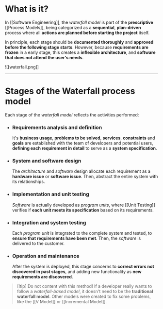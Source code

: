 # What is it?

In [[Software Engineering]], the *waterfall model* is part of the **prescriptive** [[Process Models]], being categorized as a **sequential**, **plan-driven** process where all **actions are planned before starting the project** itself.

In principle, each stage should be **documented thoroughly** and **approved before the following stage starts**. However, because **requirements are frozen** in a early stage, this creates a **inflexible architecture**, and **software that does not attend the user's needs**. 

![[waterfall.png]]
___
# Stages of the Waterfall process model
Each stage of the *waterfall model* reflects the activities performed:

 - ### Requirements analysis and definition
	It's **business usage**, **problems to be solved**, **services**, **constraints** and **goals** are established with the team of developers and potential users, **defining each requirement in detail** to serve as a **system specification**.

- ### System and software design
	The *architecture* and *software* design allocate each requirement as a **hardware issue** or **software issue**. Then, abstract the entire system with its relationships.

- ### Implementation and unit testing
	*Software* is actually developed as *program units*, where [[Unit Testing]] verifies if **each unit meets its specification** based on its requirements.

- ### Integration and system testing
	Each *program unit* is integrated to the complete system and tested, to **ensure that requirements have been met**. Then, the *software* is delivered to the customer.

- ### Operation and maintenance
	After the system is deployed, this stage concerns to **correct errors not discovered in past stages**, and adding new functionality as **new requirements are discovered**.

>[!tip] Do not content with this method!
> If a developer really wants to follow a *waterfall-based model*, it doesn't need to be the **traditional waterfall model**. Other models were created to fix some problems, like the [[V Model]] or [[Incremental Model]].
